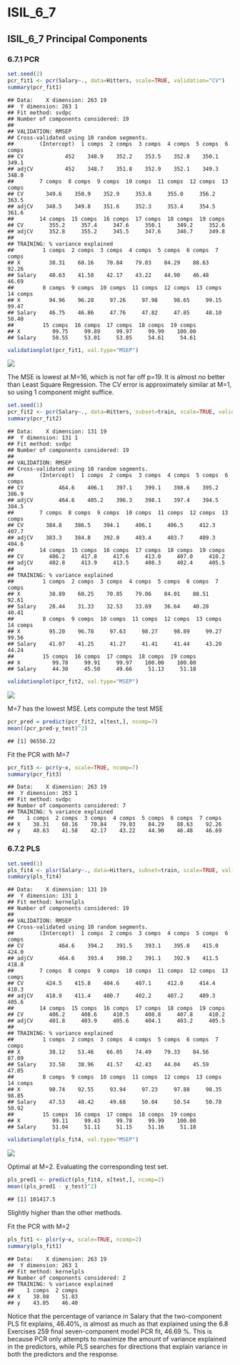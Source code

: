 ISIL\_6\_7
================

ISIL\_6\_7 Principal Components
-------------------------------

### 6.7.1 PCR

``` r
set.seed(2)
pcr_fit1 <- pcr(Salary~., data=Hitters, scale=TRUE, validation="CV")
summary(pcr_fit1)
```

    ## Data:    X dimension: 263 19 
    ##  Y dimension: 263 1
    ## Fit method: svdpc
    ## Number of components considered: 19
    ## 
    ## VALIDATION: RMSEP
    ## Cross-validated using 10 random segments.
    ##        (Intercept)  1 comps  2 comps  3 comps  4 comps  5 comps  6 comps
    ## CV             452    348.9    352.2    353.5    352.8    350.1    349.1
    ## adjCV          452    348.7    351.8    352.9    352.1    349.3    348.0
    ##        7 comps  8 comps  9 comps  10 comps  11 comps  12 comps  13 comps
    ## CV       349.6    350.9    352.9     353.8     355.0     356.2     363.5
    ## adjCV    348.5    349.8    351.6     352.3     353.4     354.5     361.6
    ##        14 comps  15 comps  16 comps  17 comps  18 comps  19 comps
    ## CV        355.2     357.4     347.6     350.1     349.2     352.6
    ## adjCV     352.8     355.2     345.5     347.6     346.7     349.8
    ## 
    ## TRAINING: % variance explained
    ##         1 comps  2 comps  3 comps  4 comps  5 comps  6 comps  7 comps
    ## X         38.31    60.16    70.84    79.03    84.29    88.63    92.26
    ## Salary    40.63    41.58    42.17    43.22    44.90    46.48    46.69
    ##         8 comps  9 comps  10 comps  11 comps  12 comps  13 comps  14 comps
    ## X         94.96    96.28     97.26     97.98     98.65     99.15     99.47
    ## Salary    46.75    46.86     47.76     47.82     47.85     48.10     50.40
    ##         15 comps  16 comps  17 comps  18 comps  19 comps
    ## X          99.75     99.89     99.97     99.99    100.00
    ## Salary     50.55     53.01     53.85     54.61     54.61

``` r
validationplot(pcr_fit1, val.type="MSEP")
```

![](6_7_files/figure-markdown_github/pcr1-1.png)

The MSE is lowest at M=16, which is not far off p=19. It is almost no better than Least Square Regression. The CV error is approximately similar at M=1, so using 1 component might suffice.

``` r
set.seed(1)
pcr_fit2 <- pcr(Salary~., data=Hitters, subset=train, scale=TRUE, validation="CV")
summary(pcr_fit2)
```

    ## Data:    X dimension: 131 19 
    ##  Y dimension: 131 1
    ## Fit method: svdpc
    ## Number of components considered: 19
    ## 
    ## VALIDATION: RMSEP
    ## Cross-validated using 10 random segments.
    ##        (Intercept)  1 comps  2 comps  3 comps  4 comps  5 comps  6 comps
    ## CV           464.6    406.1    397.1    399.1    398.6    395.2    386.9
    ## adjCV        464.6    405.2    396.3    398.1    397.4    394.5    384.5
    ##        7 comps  8 comps  9 comps  10 comps  11 comps  12 comps  13 comps
    ## CV       384.8    386.5    394.1     406.1     406.5     412.3     407.7
    ## adjCV    383.3    384.8    392.0     403.4     403.7     409.3     404.6
    ##        14 comps  15 comps  16 comps  17 comps  18 comps  19 comps
    ## CV        406.2     417.8     417.6     413.0     407.0     410.2
    ## adjCV     402.8     413.9     413.5     408.3     402.4     405.5
    ## 
    ## TRAINING: % variance explained
    ##         1 comps  2 comps  3 comps  4 comps  5 comps  6 comps  7 comps
    ## X         38.89    60.25    70.85    79.06    84.01    88.51    92.61
    ## Salary    28.44    31.33    32.53    33.69    36.64    40.28    40.41
    ##         8 comps  9 comps  10 comps  11 comps  12 comps  13 comps  14 comps
    ## X         95.20    96.78     97.63     98.27     98.89     99.27     99.56
    ## Salary    41.07    41.25     41.27     41.41     41.44     43.20     44.24
    ##         15 comps  16 comps  17 comps  18 comps  19 comps
    ## X          99.78     99.91     99.97    100.00    100.00
    ## Salary     44.30     45.50     49.66     51.13     51.18

``` r
validationplot(pcr_fit2, val.type="MSEP")
```

![](6_7_files/figure-markdown_github/pcr2-1.png)

M=7 has the lowest MSE. Lets compute the test MSE

``` r
pcr_pred = predict(pcr_fit2, x[test,], ncomp=7)
mean((pcr_pred-y_test)^2)
```

    ## [1] 96556.22

Fit the PCR with M=7

``` r
pcr_fit3 <- pcr(y~x, scale=TRUE, ncomp=7)
summary(pcr_fit3)
```

    ## Data:    X dimension: 263 19 
    ##  Y dimension: 263 1
    ## Fit method: svdpc
    ## Number of components considered: 7
    ## TRAINING: % variance explained
    ##    1 comps  2 comps  3 comps  4 comps  5 comps  6 comps  7 comps
    ## X    38.31    60.16    70.84    79.03    84.29    88.63    92.26
    ## y    40.63    41.58    42.17    43.22    44.90    46.48    46.69

### 6.7.2 PLS

``` r
set.seed(1)
pls_fit4 <- plsr(Salary~., data=Hitters, subset=train, scale=TRUE, validation="CV")
summary(pls_fit4)
```

    ## Data:    X dimension: 131 19 
    ##  Y dimension: 131 1
    ## Fit method: kernelpls
    ## Number of components considered: 19
    ## 
    ## VALIDATION: RMSEP
    ## Cross-validated using 10 random segments.
    ##        (Intercept)  1 comps  2 comps  3 comps  4 comps  5 comps  6 comps
    ## CV           464.6    394.2    391.5    393.1    395.0    415.0    424.0
    ## adjCV        464.6    393.4    390.2    391.1    392.9    411.5    418.8
    ##        7 comps  8 comps  9 comps  10 comps  11 comps  12 comps  13 comps
    ## CV       424.5    415.8    404.6     407.1     412.0     414.4     410.3
    ## adjCV    418.9    411.4    400.7     402.2     407.2     409.3     405.6
    ##        14 comps  15 comps  16 comps  17 comps  18 comps  19 comps
    ## CV        406.2     408.6     410.5     408.8     407.8     410.2
    ## adjCV     401.8     403.9     405.6     404.1     403.2     405.5
    ## 
    ## TRAINING: % variance explained
    ##         1 comps  2 comps  3 comps  4 comps  5 comps  6 comps  7 comps
    ## X         38.12    53.46    66.05    74.49    79.33    84.56    87.09
    ## Salary    33.58    38.96    41.57    42.43    44.04    45.59    47.05
    ##         8 comps  9 comps  10 comps  11 comps  12 comps  13 comps  14 comps
    ## X         90.74    92.55     93.94     97.23     97.88     98.35     98.85
    ## Salary    47.53    48.42     49.68     50.04     50.54     50.78     50.92
    ##         15 comps  16 comps  17 comps  18 comps  19 comps
    ## X          99.11     99.43     99.78     99.99    100.00
    ## Salary     51.04     51.11     51.15     51.16     51.18

``` r
validationplot(pls_fit4, val.type="MSEP")
```

![](6_7_files/figure-markdown_github/pls1-1.png)

Optimal at M=2. Evaluating the corresponding test set.

``` r
pls_pred1 <- predict(pls_fit4, x[test,], ncomp=2)
mean((pls_pred1 - y_test)^2)
```

    ## [1] 101417.5

Slightly higher than the other methods.

Fit the PCR with M=2

``` r
pls_fit1 <- plsr(y~x, scale=TRUE, ncomp=2)
summary(pls_fit1)
```

    ## Data:    X dimension: 263 19 
    ##  Y dimension: 263 1
    ## Fit method: kernelpls
    ## Number of components considered: 2
    ## TRAINING: % variance explained
    ##    1 comps  2 comps
    ## X    38.08    51.03
    ## y    43.05    46.40

Notice that the percentage of variance in Salary that the two-component PLS fit explains, 46.40%, is almost as much as that explained using the 6.8 Exercises 259 final seven-component model PCR fit, 46.69 %. This is because PCR only attempts to maximize the amount of variance explained in the predictors, while PLS searches for directions that explain variance in both the predictors and the response.
